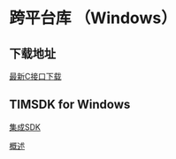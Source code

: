 # 跨平台库 （Windows）

## 下载地址

[最新C接口下载](https://im.sdk.qcloud.com/download/standard/5.1.62/cross-platform/TIM_Cross_Platform_Windows_latest.zip)

## TIMSDK for Windows

[集成SDK](https://cloud.tencent.com/document/product/269/33489)

[概述](https://cloud.tencent.com/document/product/269/33490)

